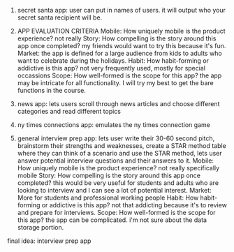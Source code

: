 1. secret santa app: user can put in names of users. it will output who your secret santa recipient will be.
2. APP EVALUATION CRITERIA
Mobile: How uniquely mobile is the product experience?
not really
Story: How compelling is the story around this app once completed? my friends would want to try this because it's fun.
Market: 
the app is defined for a large audience from kids to adults who want to celebrate during the holidays.
Habit: How habit-forming or addictive is this app?
not very frequently used, mostly for special occassions
Scope: How well-formed is the scope for this app?
the app may be intricate for all functionality. I will try my best to get the bare functions in the course.

3. news app: lets users scroll through news articles and choose different categories and read different topics
4. ny times connections app: emulates the ny times connection game
5. general interview prep app: lets user write their 30-60 second pitch, brainstorm their strengths and weaknesses, create a STAR method table where they can think of a scenario and use the STAR method, lets user answer potential interview questions and their answers to it.
Mobile: How uniquely mobile is the product experience?
not really specifically mobile
Story: How compelling is the story around this app once completed? this would be very useful for students and adults who are looking to interview and I can see a lot of potential interest.
Market: 
More for students and professional working people
Habit: How habit-forming or addictive is this app?
not that addicting because it's to review and prepare for interviews. 
Scope: How well-formed is the scope for this app?
the app can be complicated. i'm not sure about the data storage portion.


final idea: interview prep app

